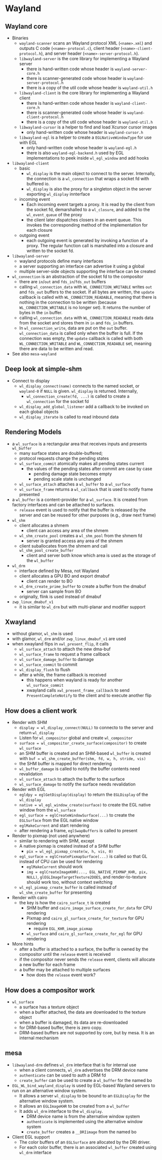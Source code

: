 Wayland
=======

## Wayland core

- Binaries
  - `wayland-scanner` scans an Wayland protocol XML (`<name>.xml`) and outputs
    C code (`<name>-protocol.c`), client header (`<name>-client-protocol.h`),
    and server header (`<name>-server-protocol.h`).
  - `libwayland-server` is the core library for implementing a Wayland server
    - there is hand-written code whose header is `wayland-server-core.h`
    - there is scanner-generated code whose header is
      `wayland-server-protocol.h`
    - there is a copy of the util code whose header is `wayland-util.h`
  - `libwayland-client` is the core library for implementing a Wayland client
    - there is hand-written code whose header is `wayland-client-core.h`
    - there is scanner-generated code whose header is
      `wayland-client-protocol.h`
    - there is a copy of the util code whose header is `wayland-util.h`
  - `libwayland-cursor` is a helper to find and load Xcursor cursor images
    - only hand-written code whose header is `wayland-cursor.h`
  - `libwayland-egl` is a helper to create a `EGLNativeWindowType` for use
    with EGL
    - only hand-written code whose header is `wayland-egl.h`
    - there is also `wayland-egl-backend.h` used by EGL implementations to
      peek inside `wl_egl_window` and add hooks
- `libwayland-client`
  - basic
    - `wl_display` is the main object to connect to the server.  Internally, the
      connection is a `wl_connection` that wraps a socket fd with buffered io.
    - `wl_display` is also the proxy for a singleton object in the server
      exporting `wl_display` innterface
  - incoming event
    - Each incoming event targets a proxy.  It is read by the client from the
      socket fd, demarshalled to a `wl_closure`, and added to the
      `wl_event_queue` of the proxy
    - the client later dispatches closers in an event queue.  This invokes the
      corresponding method of the implementation for each closure
  - outgoing event
    - each outgoing event is generated by invoking a function of a proxy.  The
      regular function call is marshalled into a closure and written to the
      socket fd.
- `libwayland-server`
  - wayland protocols define many interfaces
  - a server supporting an interface can advertise it using a global
  - multiple server-side objects supporting the interface can be created
- `wl_connection` is an abstraction of the socket fd to the compositor
  - there are `in`/`out` and `fds_in`/`fds_out` buffers
  - calling `wl_connection_data` with `WL_CONNECTION_WRITABLE` writes `out` and
    `fds_out` buffers to the socket.  If all bytes are written, the `update`
    callback is called with `WL_CONNECTION_READABLE`, meaning that there is
    nothing in the connection to be written (because `WL_CONNECTION_WRITABLE` is
    no longer set).  It returns the number of bytes in the `in` buffer.
  - calling `wl_connection_data` with `WL_CONNECTION_READABLE` reads data from
    the socket and stores them in `in` and `fds_in` buffers.
  - In `wl_connection_write`, data are put on the `out` buffer.
    `wl_connection_data` is called only when the buffer is full.  If the
    connection was empty, the `update` callback is called with both
    `WL_CONNECTION_WRITABLE` and `WL_CONNECTION_READABLE` set, meaning there are
    data to be written and read.
- See also `mesa-wayland`

## Deep look at simple-shm

- Connect to display
  - `wl_display_connect(name)` connects to the named socket, or `wayland-0` if
    `NULL` is given.  `wl_display` is returned.  Internally,
    - `wl_connection_create(fd, ...)` is called to create a `wl_connection` for
      the socket fd
  - `wl_display_add_global_listener` add a callback to be invoked on each global
    objects
  - `wl_display_iterate` is called to read inbound data

## Rendering Models

- a `wl_surface` is a rectangular area that receives inputs and presents
  `wl_buffer`
  - many surface states are double-buffered;
  - protocol requests change the pending states
  - `wl_surface_commit` atomically makes all pending states current
    - the values of the pending states after commit are case by case
      - pending damage state becomes empty
      - pending scale state is unchanged
  - `wl_surface_attach` attaches a `wl_buffer` to a `wl_surface`
  - `wl_surface_frame` returns a `wl_callback` that is used to notify frame
    presented
- a `wl_buffer` is a content-provider for a `wl_surface`.  It is created from
  factory interfaces and can be attached to surfaces.
  - `release` event is used to notify that the buffer is released by the
    server and can be reused for other purposes (e.g., draw next frame)
- `wl_shm`
  - client allocates a shmem
    - client can access any area of the shmem
  - `wl_shm_create_pool` creates a `wl_shm_pool` from the shmem fd
    - server is granted access any area of the shmem
  - client suballocates from the shmem and call `wl_shm_pool_create_buffer`
    - client and server both know which area is used as the storage of the
      `wl_buffer`
- `wl_drm`
  - interface defined by Mesa, not Wayland
  - client allocates a GPU BO and export dmabuf
    - client can render to BO
  - `wl_drm_create_prime_buffer` to create a buffer from the dmabuf
    - server can sample from BO
  - originally, flink is used instead of dmabuf
- `zwp_linux_dmabuf_v1`
  - it is similar to `wl_drm` but with multi-planar and modifier support

## Xwayland

- without glamor, `wl_shm` is used
- with glamor, `wl_drm` and/or `zwp_linux_dmabuf_v1` are used
- when xwayland flips in `xwl_present_flip`, it calls
  - `wl_surface_attach` to attach the new dma-buf
  - `wl_surface_frame` to request a frame callback
  - `wl_surface_damage_buffer` to damage
  - `wl_surface_commit` to commit
  - `wl_display_flush` to flush
  - after a while, the frame callback is received
    - this happens when wayland is ready for another `wl_surface_commit`
    - xwayland calls `xwl_present_frame_callback` to send
      `PresentCompleteNotify` to the client and to execute another flip

## How does a client work

- Render with SHM
  - `display = wl_display_connect(NULL)` to connecto to the server and return
    `wl_display`
  - Listen for `wl_compositor` global and create `wl_compositor`
  - `surface = wl_compositor_create_surface(compositor)` to create `wl_surface`
  - an SHM buffer is created and an SHM-based `wl_buffer` is created with
    `buf = wl_shm_create_buffer(shm, fd, w, h, stride, vis)`
  - the SHM buffer is mapped for direct rendering
  - `wl_buffer_damage` is called to notify the buffer contents need revalidation
  - `wl_surface_attach` to attach the buffer to the surface
  - `wl_surface_damage` to notify the surface needs revalidation
- Render with EGL
  - `egldpy = eglGetDisplay(display)` to return the `EGLDisplay` of the
    `wl_display`
  - `native = wl_egl_window_create(surface)` to create the EGL native window
    from the `wl_surface`
  - `egl_surface = eglCreateWindowSurface(...)` to create the `EGLSurface` from
    the EGL native window
  - `eglMakeCurrent` and start rendering
  - after rendering a frame, `eglSwapBuffers` is called to present
- Render to pixmap (not used anywhere)
  - similar to rendering with SHM, except
  - A native pixmap is created instead of a SHM buffer
    - `pix = wl_egl_pixmap_create(w, h, vis, 0)`
  - `egl_surface = eglCreatePixmapSurface(...)` is called so that GL instead of
    CPU can be used for rendering 
    - `eglMakeCurrent` should work
    - `img = eglCreateImageKHR(..., EGL_NATIVE_PIXMAP_KHR, pix, NULL)`,
      `glEGLImageTargetTexture2DOES`, and render-to-texture should work too,
      without context switching
  - `wl_egl_pixmap_create_buffer` is called instead of `wl_shm_create_buffer`
    for presenting
- Render with cairo
  - the key is how the `cairo_surface_t` is created
    - SHM buffer and `cairo_image_surface_create_for_data` for CPU rendering
    - Pixmap and `cairo_gl_surface_create_for_texture` for GPU rendering
      - require `EGL_KHR_image_pixmap`
    - `wl_surface` and `cairo_gl_surface_create_for_egl` for GPU rendering
- More hints
  - after a buffer is attached to a surface, the buffer is owned by the
    compositor until the `release` event is received
  - if the compositor never sends the `release` event, clients will allocate a
    new buffer for each frame
  - a buffer may be attached to multiple surfaces
    - how does the `release` event work?

## How does a compositor work

- `wl_surface`
  - a surface has a texture object
  - when a buffer attached, the data are downloaded to the texture object
  - when a buffer is damaged, its data are re-downloaded
  - for DRM-based buffer, there is zero copy.
  - DRM-based buffers are not supported by core, but by mesa.  It is an internal
    mechanism

## mesa

- `libwayland-drm` defines `wl_drm` interface that is for internal use
  - when a client connects, `wl_drm` advertises the DRM device name
  - `authenticate` can be used to auth a DRM fd
  - `create_buffer` can be used to create a `wl_buffer` for the named bo
- `EGL_WL_bind_wayland_display` is used by EGL-based Wayland servers to run on
  an alternative window system.
  - It allows a server `wl_display` to be bound to an `EGLDisplay` for the
    alternative window system.
  - It allows an `EGLImageKHR` to be created from a `wl_buffer`
  - It adds `wl_drm` interface to the `wl_display`.
    - DRM device name is from the alternative window system
    - `authenticate` is implemented using the alternative window system
    - `create_buffer` creates a `__DRIimage` from the named bo
- Client EGL support
  - The color buffers of an `EGLSurface` are allocated by the DRI driver.
  - For each color buffer, there is an associated `wl_buffer` created using
    `wl_drm` interface
